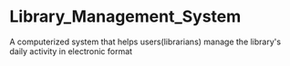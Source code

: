 # Library_Management_System
A computerized system that helps users(librarians) manage the library's daily activity in electronic format
